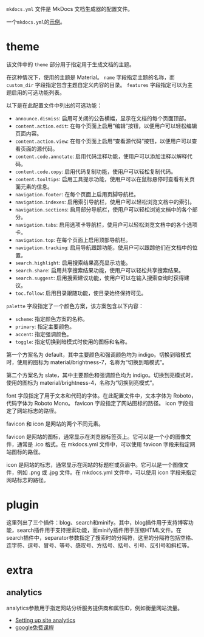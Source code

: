 `mkdocs.yml` 文件是 MkDocs 文档生成器的配置文件。

一个`mkdocs.yml`的[示例](https://github.com/squidfunk/mkdocs-material/blob/master/mkdocs.yml)。

# theme

该文件中的 `theme` 部分用于指定用于生成文档的主题。

在这种情况下，使用的主题是 Material。 `name` 字段指定主题的名称，而 `custom_dir` 字段指定包含主题自定义内容的目录。 `features` 字段指定可以为主题启用的可选功能列表。

以下是在此配置文件中列出的可选功能：

- `announce.dismiss`: 启用可关闭的公告横幅，显示在文档的每个页面顶部。
- `content.action.edit`: 在每个页面上启用“编辑”按钮，以便用户可以轻松编辑页面内容。
- `content.action.view`: 在每个页面上启用“查看源代码”按钮，以便用户可以查看页面的源代码。
- `content.code.annotate`: 启用代码注释功能，使用户可以添加注释以解释代码。
- `content.code.copy`: 启用代码复制功能，使用户可以轻松复制代码。
- `content.tooltips`: 启用工具提示功能，使用户可以在鼠标悬停时查看有关页面元素的信息。
- `navigation.footer`: 在每个页面上启用页脚导航栏。
- `navigation.indexes`: 启用索引导航栏，使用户可以轻松浏览文档中的索引。
- `navigation.sections`: 启用部分导航栏，使用户可以轻松浏览文档中的各个部分。
- `navigation.tabs`: 启用选项卡导航栏，使用户可以轻松浏览文档中的各个选项卡。
- `navigation.top`: 在每个页面上启用顶部导航栏。
- `navigation.tracking`: 启用导航跟踪功能，使用户可以跟踪他们在文档中的位置。
- `search.highlight`: 启用搜索结果高亮显示功能。
- `search.share`: 启用共享搜索结果功能，使用户可以轻松共享搜索结果。
- `search.suggest`: 启用搜索建议功能，使用户可以在输入搜索查询时获得建议。
- `toc.follow`: 启用目录跟随功能，使目录始终保持可见。

`palette` 字段指定了一个颜色方案，该方案包含以下内容：

- `scheme`: 指定颜色方案的名称。
- `primary`: 指定主要颜色。
- `accent`: 指定强调颜色。
- `toggle`: 指定切换到暗模式时使用的图标和名称。

第一个方案名为 default，其中主要颜色和强调颜色均为 indigo。切换到暗模式时，使用的图标为 material/brightness-7，名称为“切换到暗模式”。

第二个方案名为 slate，其中主要颜色和强调颜色均为 indigo。切换到亮模式时，使用的图标为 material/brightness-4，名称为“切换到亮模式”。

font 字段指定了用于文本和代码的字体。在此配置文件中，文本字体为 Roboto，代码字体为 Roboto Mono。 favicon 字段指定了网站图标的路径。 icon 字段指定了网站标志的路径。

favicon 和 icon 是网站的两个不同元素。

favicon 是网站的图标，通常显示在浏览器标签页上。它可以是一个小的图像文件，通常是 .ico 格式。在 mkdocs.yml 文件中，可以使用 favicon 字段来指定网站图标的路径。

icon 是网站的标志，通常显示在网站的标题栏或页眉中。它可以是一个图像文件，例如 .png 或 .jpg 文件。在 mkdocs.yml 文件中，可以使用 icon 字段来指定网站标志的路径。

# plugin

这里列出了三个插件：blog、search和minify。其中，blog插件用于支持博客功能，search插件用于支持搜索功能，而minify插件用于压缩HTML文件。在search插件中，separator参数指定了搜索时的分隔符，这里的分隔符包括空格、连字符、逗号、冒号、等号、感叹号、方括号、括号、引号、反引号和斜杠等。

# extra

## analytics

analytics参数用于指定网站分析服务提供商和属性ID，例如衡量网站流量。

- [Setting up site analytics](https://squidfunk.github.io/mkdocs-material/setup/setting-up-site-analytics/)
- [google免费课程](https://analytics.google.com/analytics/academy/course/6)
